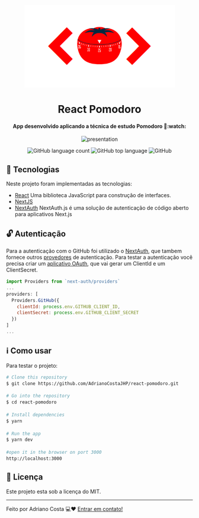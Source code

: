 <div align="center">
  <img  src="src/assets/pomodoro.png" alt="pomodoro" alt="120">
</div>
<h1 align = "center">React Pomodoro</h1>
<h4 align="center">
  <p align = "center">App desenvolvido aplicando a técnica de estudo Pomodoro 📖:watch:<p/> 
</h4>
<p align = "center">
  <img src="public/presentation.gif" alt="presentation">
</p>
<p align = "center">
  <img alt="GitHub language count" src="https://img.shields.io/github/languages/count/AdrianoCostaJHP/react-pomodore">
  <img alt="GitHub top language" src="https://img.shields.io/github/languages/top/AdrianoCostaJHP/react-pomodore">
  <img alt="GitHub" src="https://img.shields.io/github/license/AdrianoCostaJHP/react-pomodore">
</p>

## :rocket: Tecnologias
Neste projeto foram implementadas as tecnologias:

-  [React](https://facebook.github.io/react/) Uma biblioteca JavaScript para construção de interfaces.
-  [NextJS](https://nextjs.org/)
-  [NextAuth](https://github.com/nextauthjs/next-auth) NextAuth.js é uma solução de autenticação de código aberto para aplicativos Next.js

## 🔓 Autenticação

 Para a autenticação com o GitHub foi utilizado o [NextAuth](https://next-auth.js.org/), que tambem fornece outros [provedores](https://next-auth.js.org/configuration/providers) de autenticação. Para testar a autenticação você precisa criar um [aplicativo OAuth](https://docs.github.com/pt/developers/apps/building-oauth-apps), que vai gerar um ClientId e um ClientSecret.

```javascript "
import Providers from `next-auth/providers`
...
providers: [
  Providers.GitHub({
    clientId: process.env.GITHUB_CLIENT_ID,
    clientSecret: process.env.GITHUB_CLIENT_SECRET
  })
]
...

```
## :information_source: Como usar

Para testar o projeto:

```bash
# Clone this repository
$ git clone https://github.com/AdrianoCostaJHP/react-pomodoro.git

# Go into the repository
$ cd react-pomodoro

# Install dependencies
$ yarn

# Run the app 
$ yarn dev

#open it in the browser on port 3000
http://localhost:3000
```

## :memo: Licença
Este projeto esta sob a licença do MIT.

---

Feito por Adriano Costa 💻♥ [Entrar em contato!](https://www.linkedin.com/in/adriano-costa-101395141/)
